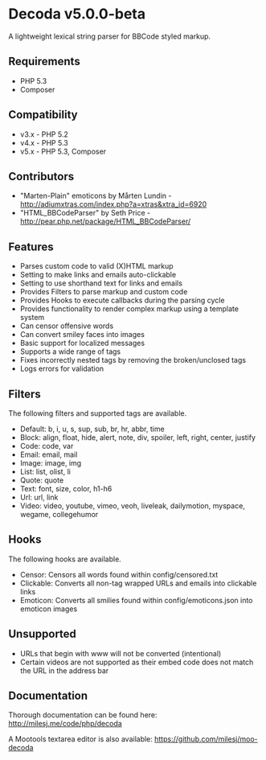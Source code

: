 # Decoda v5.0.0-beta #

A lightweight lexical string parser for BBCode styled markup.

## Requirements ##

* PHP 5.3
* Composer

## Compatibility ##

* v3.x - PHP 5.2
* v4.x - PHP 5.3
* v5.x - PHP 5.3, Composer

## Contributors ##

* "Marten-Plain" emoticons by Mårten Lundin - http://adiumxtras.com/index.php?a=xtras&xtra_id=6920
* "HTML_BBCodeParser" by Seth Price - http://pear.php.net/package/HTML_BBCodeParser/

## Features ##

* Parses custom code to valid (X)HTML markup
* Setting to make links and emails auto-clickable
* Setting to use shorthand text for links and emails
* Provides Filters to parse markup and custom code
* Provides Hooks to execute callbacks during the parsing cycle
* Provides functionality to render complex markup using a template system
* Can censor offensive words
* Can convert smiley faces into images
* Basic support for localized messages
* Supports a wide range of tags
* Fixes incorrectly nested tags by removing the broken/unclosed tags
* Logs errors for validation

## Filters ##

The following filters and supported tags are available.

* Default: b, i, u, s, sup, sub, br, hr, abbr, time
* Block: align, float, hide, alert, note, div, spoiler, left, right, center, justify
* Code: code, var
* Email: email, mail
* Image: image, img
* List: list, olist, li
* Quote: quote
* Text: font, size, color, h1-h6
* Url: url, link
* Video: video, youtube, vimeo, veoh, liveleak, dailymotion, myspace, wegame, collegehumor

## Hooks ##

The following hooks are available.

* Censor: Censors all words found within config/censored.txt
* Clickable: Converts all non-tag wrapped URLs and emails into clickable links
* Emoticon: Converts all smilies found within config/emoticons.json into emoticon images

## Unsupported ##

* URLs that begin with www will not be converted (intentional)
* Certain videos are not supported as their embed code does not match the URL in the address bar

## Documentation ##

Thorough documentation can be found here: http://milesj.me/code/php/decoda

A Mootools textarea editor is also available: https://github.com/milesj/moo-decoda